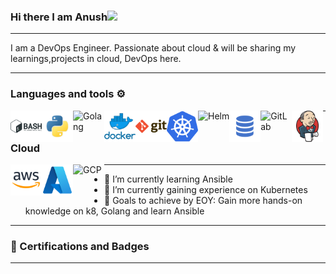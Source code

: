 ### Hi there I am Anush<img src="https://raw.githubusercontent.com/MartinHeinz/MartinHeinz/master/wave.gif" width="30px">

---

I am a DevOps Engineer. Passionate about cloud & will be sharing my learnings,projects in cloud, DevOps here. 

---

### Languages and tools ⚙️
[<img align="left" alt="BASH" src="https://raw.githubusercontent.com/github/explore/80688e429a7d4ef2fca1e82350fe8e3517d3494d/topics/bash/bash.png" width="50" height="50"/>](https://www.gnu.org/software/bash)
[<img align="left" alt="Python" src="https://raw.githubusercontent.com/github/explore/80688e429a7d4ef2fca1e82350fe8e3517d3494d/topics/python/python.png" width="50" height="50"/>](https://www.python.org/)
[<img align="left" alt="Golang" src="https://cdn.jsdelivr.net/npm/simple-icons@6.0.0/icons/go.svg" width="50" height="50" />](https://go.dev/)
[<img align="left" alt="Docker" src="https://raw.githubusercontent.com/github/explore/80688e429a7d4ef2fca1e82350fe8e3517d3494d/topics/docker/docker.png" width="50" height="50"/>](https://www.docker.com)
[<img align="left" alt="Git" src="https://raw.githubusercontent.com/github/explore/e94815998e4e0713912fed477a1f346ec04c3da2/topics/git/git.png" width="50" height="50"/>](https://git-scm.com/)
[<img align="left" alt="Kubernetes" src="https://raw.githubusercontent.com/github/explore/80688e429a7d4ef2fca1e82350fe8e3517d3494d/topics/kubernetes/kubernetes.png" width="50" height="50"/>](https://kubernetes.io/)
[<img align="left" alt="Helm" src="https://avatars.githubusercontent.com/u/15859888?s=200&v=4" />](https://helm.sh/)
[<img align="left" alt="SQL" src="https://raw.githubusercontent.com/github/explore/80688e429a7d4ef2fca1e82350fe8e3517d3494d/topics/sql/sql.png" width="50" height="50" />](https://en.wikipedia.org/wiki/SQL)
[<img align="left" alt="GitLab" src="https://about.gitlab.com/images/press/press-kit-icon.svg" width="50" height="50"/>](https://about.gitlab.com)
<!-- [<img align="left" alt="Ansible"  src="https://raw.githubusercontent.com/github/explore/80688e429a7d4ef2fca1e82350fe8e3517d3494d/topics/ansible/ansible.png" width="50" height="50"/>](https://www.ansible.com) -->
[<img align="left" alt="Jenkins" src="https://raw.githubusercontent.com/github/explore/4546263bd5739353083c33dada43f8f31e7d1fd6/topics/jenkins/jenkins.png" width="50" height="50"/>](https://jenkins.io)

---

### Cloud 
[<img align="left" alt="AWS"  src="https://raw.githubusercontent.com/github/explore/fbceb94436312b6dacde68d122a5b9c7d11f9524/topics/aws/aws.png" width="50" height="50" />](https://aws.amazon.com/)
[<img align="left" alt="Azure" src="https://raw.githubusercontent.com/github/explore/80688e429a7d4ef2fca1e82350fe8e3517d3494d/topics/azure/azure.png" width="50" height="50" />](https://azure.microsoft.com/)
[<img align="left" alt="GCP" src="https://avatars.githubusercontent.com/u/2810941?s=200&v=4" width="50" height="50"/>](https://cloud.google.com/)


---

- 🌱 I’m currently learning Ansible
- 🔭 I’m currently gaining experience on Kubernetes
- 🥅 Goals to achieve by EOY: Gain more hands-on knowledge on k8, Golang and learn Ansible

---

### :1st_place_medal: Certifications and Badges



---